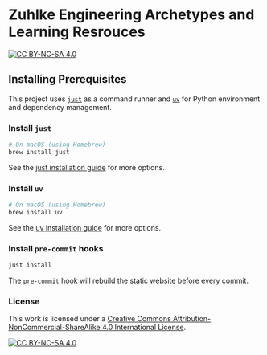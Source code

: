 # Zuhlke Engineering Archetypes and Learning Resrouces
[![CC BY-NC-SA 4.0][cc-by-nc-sa-shield]][cc-by-nc-sa]

## Installing Prerequisites

This project uses [`just`](https://github.com/casey/just) as a command runner and [`uv`](https://docs.astral.sh/uv/) for Python environment and dependency management.

### Install `just`

```bash
# On macOS (using Homebrew)
brew install just
```

See the [just installation guide](https://github.com/casey/just?tab=readme-ov-file#installation) for more options.

### Install `uv`

```bash
# On macOS (using Homebrew)
brew install uv
```

See the [uv installation guide](https://docs.astral.sh/uv/getting-started/installation/) for more options.

### Install `pre-commit` hooks

```bash
just install
```

The `pre-commit` hook will rebuild the static website before every commit.

### License
This work is licensed under a
[Creative Commons Attribution-NonCommercial-ShareAlike 4.0 International License][cc-by-nc-sa].

[![CC BY-NC-SA 4.0][cc-by-nc-sa-image]][cc-by-nc-sa]

[cc-by-nc-sa]: http://creativecommons.org/licenses/by-nc-sa/4.0/
[cc-by-nc-sa-image]: https://licensebuttons.net/l/by-nc-sa/4.0/88x31.png
[cc-by-nc-sa-shield]: https://img.shields.io/badge/License-CC%20BY--NC--SA%204.0-lightgrey.svg